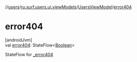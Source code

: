 //[users](../../../index.md)/[ru.surf.users.ui.viewModels](../index.md)/[UsersViewModel](index.md)/[error404](error404.md)

# error404

[androidJvm]\
val [error404](error404.md): StateFlow&lt;[Boolean](https://kotlinlang.org/api/latest/jvm/stdlib/kotlin/-boolean/index.html)&gt;

StateFlow for [_error404](_error404.md)
